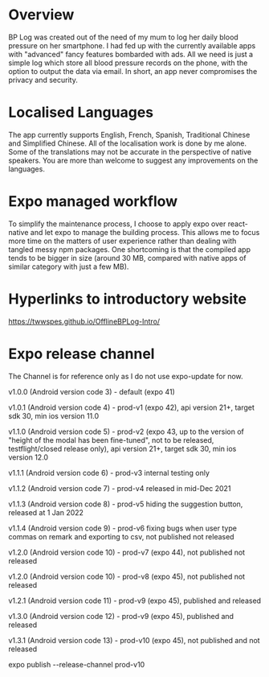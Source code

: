 # Overview
BP Log was created out of the need of my mum to log her daily blood pressure on her smartphone.  I had fed up with the currently available apps with "advanced" fancy features bombarded with ads.  All we need is just a simple log which store all blood pressure records on the phone, with the option to output the data via email.  In short, an app never compromises the privacy and security. 

# Localised Languages
The app currently supports English, French, Spanish, Traditional Chinese and Simplified Chinese.  All of the localisation work is done by me alone.  Some of the translations may not be accurate in the perspective of native speakers.  You are more than welcome to suggest any improvements on the languages.

# Expo managed workflow
To simplify the maintenance process, I choose to apply expo over react-native and let expo to manage the building process.  This allows me to focus more time on the matters of user experience rather than dealing with tangled messy npm packages.  One shortcoming is that the compiled app tends to be bigger in size (around 30 MB, compared with native apps of similar category with just a few MB).

# Hyperlinks to introductory website
https://twwspes.github.io/OfflineBPLog-Intro/

# Expo release channel

The Channel is for reference only as I do not use expo-update for now.

v1.0.0 (Android version code 3) - default (expo 41)

v1.0.1 (Android version code 4) - prod-v1 (expo 42), api version 21+, target sdk 30, min ios version 11.0

v1.1.0 (Android version code 5) - prod-v2 (expo 43, up to the version of "height of the modal has been fine-tuned", not to be released, testflight/closed release only), api version 21+, target sdk 30, min ios version 12.0

v1.1.1 (Android version code 6) - prod-v3 internal testing only

v1.1.2 (Android version code 7) - prod-v4 released in mid-Dec 2021

v1.1.3 (Android version code 8) - prod-v5 hiding the suggestion button, released at 1 Jan 2022

v1.1.4 (Android version code 9) - prod-v6 fixing bugs when user type commas on remark and exporting to csv, not published not released

v1.2.0 (Android version code 10) - prod-v7 (expo 44), not published not released

v1.2.0 (Android version code 10) - prod-v8 (expo 45), not published not released

v1.2.1 (Android version code 11) - prod-v9 (expo 45), published and released

v1.3.0 (Android version code 12) - prod-v9 (expo 45), published and released

v1.3.1 (Android version code 13) - prod-v10 (expo 45), not published and not released

expo publish --release-channel prod-v10